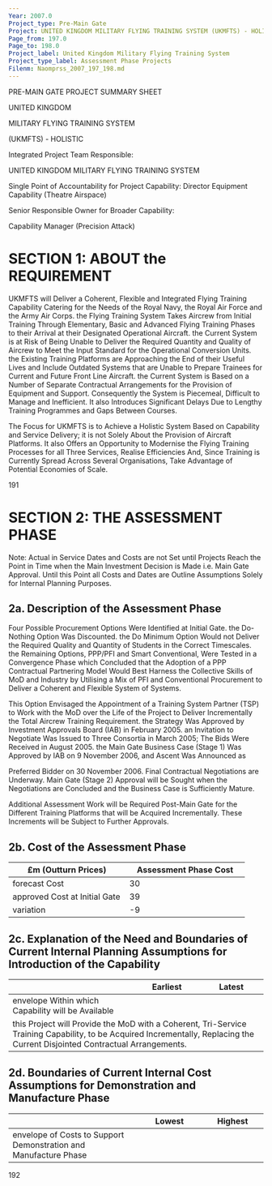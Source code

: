```yaml
---
Year: 2007.0
Project_type: Pre-Main Gate
Project: UNITED KINGDOM MILITARY FLYING TRAINING SYSTEM (UKMFTS) - HOLISTIC
Page_from: 197.0
Page_to: 198.0
Project_label: United Kingdom Military Flying Training System
Project_type_label: Assessment Phase Projects
Filenm: Naomprss_2007_197_198.md
---
```

PRE-MAIN GATE PROJECT SUMMARY SHEET

UNITED KINGDOM

MILITARY FLYING TRAINING SYSTEM

(UKMFTS) - HOLISTIC

Integrated Project Team Responsible:

UNITED KINGDOM MILITARY FLYING TRAINING SYSTEM

Single Point of Accountability for Project Capability: Director Equipment Capability (Theatre Airspace)

Senior Responsible Owner for Broader Capability:

Capability Manager (Precision Attack)

# SECTION 1: ABOUT the REQUIREMENT

UKMFTS will Deliver a Coherent, Flexible and Integrated Flying Training Capability Catering for the Needs of the Royal Navy, the Royal Air Force and the Army Air Corps. the Flying Training System Takes Aircrew from Initial Training Through Elementary, Basic and Advanced Flying Training Phases to their Arrival at their Designated Operational Aircraft. the Current System is at Risk of Being Unable to Deliver the Required Quantity and Quality of Aircrew to Meet the Input Standard for the Operational Conversion Units. the Existing Training Platforms are Approaching the End of their Useful Lives and Include Outdated Systems that are Unable to Prepare Trainees for Current and Future Front Line Aircraft. the Current System is Based on a Number of Separate Contractual Arrangements for the Provision of Equipment and Support. Consequently the System is Piecemeal, Difficult to Manage and Inefficient. It also Introduces Significant Delays Due to Lengthy Training Programmes and Gaps Between Courses.

The Focus for UKMFTS is to Achieve a Holistic System Based on Capability and Service Delivery; it is not Solely About the Provision of Aircraft Platforms. It also Offers an Opportunity to Modernise the Flying Training Processes for all Three Services, Realise Efficiencies And, Since Training is Currently Spread Across Several Organisations, Take Advantage of Potential Economies of Scale.

191

# SECTION 2: THE ASSESSMENT PHASE

Note: Actual in Service Dates and Costs are not Set until Projects Reach the Point in Time when the Main Investment Decision is Made i.e. Main Gate Approval. Until this Point all Costs and Dates are Outline Assumptions Solely for Internal Planning Purposes.

## 2a. Description of the Assessment Phase

Four Possible Procurement Options Were Identified at Initial Gate. the Do-Nothing Option Was Discounted. the Do Minimum Option Would not Deliver the Required Quality and Quantity of Students in the Correct Timescales. the Remaining Options, PPP/PFI and Smart Conventional, Were Tested in a Convergence Phase which Concluded that the Adoption of a PPP Contractual Partnering Model Would Best Harness the Collective Skills of MoD and Industry by Utilising a Mix of PFI and Conventional Procurement to Deliver a Coherent and Flexible System of Systems.

This Option Envisaged the Appointment of a Training System Partner (TSP) to Work with the MoD over the Life of the Project to Deliver Incrementally the Total Aircrew Training Requirement. the Strategy Was Approved by Investment Approvals Board (IAB) in February 2005. an Invitation to Negotiate Was Issued to Three Consortia in March 2005;
The Bids Were Received in August 2005. the Main Gate Business Case (Stage 1) Was Approved by IAB on 9 November 2006, and Ascent Was Announced as

Preferred Bidder on 30 November 2006. Final Contractual Negotiations are Underway. Main Gate (Stage 2) Approval will be Sought when the Negotiations are Concluded and the Business Case is Sufficiently Mature.

Additional Assessment Work will be Required Post-Main Gate for the Different Training Platforms that will be Acquired Incrementally. These Increments will be Subject to Further Approvals.

## 2b. Cost of the Assessment Phase

<table>
<colgroup>
<col Style="Width: 49%" />
<col Style="Width: 50%" />
</Colgroup>
<thead>
<tr>
<th>
£m (Outturn Prices)
</Th>
<th>
Assessment Phase Cost
</Th>
</Tr>
</Thead>
<tbody>
<tr>
<td>forecast Cost</Td>
<td>
30
</Td>
</Tr>
<tr>
<td>approved Cost at Initial Gate</Td>
<td>
39
</Td>
</Tr>
<tr>
<td>variation</Td>
<td>
-9
</Td>
</Tr>
</Tbody>
</Table>

## 2c. Explanation of the Need and Boundaries of Current Internal Planning Assumptions for Introduction of the Capability

<table>
<colgroup>
<col Style="Width: 49%" />
<col Style="Width: 25%" />
<col Style="Width: 25%" />
</Colgroup>
<thead>
<tr>
<th></Th>
<th>
Earliest
</Th>
<th>
Latest
</Th>
</Tr>
</Thead>
<tbody>
<tr>
<td>envelope Within which Capability will be Available</Td>
<td>

</Td>
<td>

</Td>
</Tr>
<tr>
<td Colspan="3">this Project will Provide the MoD with a Coherent, Tri-Service Training Capability, to be Acquired Incrementally, Replacing the Current Disjointed Contractual Arrangements.</Td>
</Tr>
</Tbody>
</Table>

## 2d. Boundaries of Current Internal Cost Assumptions for Demonstration and Manufacture Phase

<table>
<colgroup>
<col Style="Width: 50%" />
<col Style="Width: 25%" />
<col Style="Width: 24%" />
</Colgroup>
<thead>
<tr>
<th></Th>
<th>
Lowest
</Th>
<th>
Highest
</Th>
</Tr>
</Thead>
<tbody>
<tr>
<td>envelope of Costs to Support Demonstration and Manufacture Phase</Td>
<td>

</Td>
<td>

</Td>
</Tr>
</Tbody>
</Table>

192

